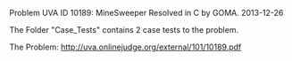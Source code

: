 Problem UVA ID 10189: MineSweeper
Resolved in C by GOMA.
2013-12-26 

The Folder "Case_Tests" contains 2 case tests to the problem.

The Problem:
http://uva.onlinejudge.org/external/101/10189.pdf

